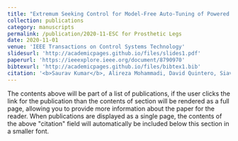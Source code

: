 ```yaml
---
title: "Extremum Seeking Control for Model-Free Auto-Tuning of Powered Prosthetic Legs"
collection: publications
category: manuscripts
permalink: /publication/2020-11-ESC for Prosthetic Legs
date: 2020-11-01
venue: 'IEEE Transactions on Control Systems Technology'
slidesurl: 'http://academicpages.github.io/files/slides1.pdf'
paperurl: 'https://ieeexplore.ieee.org/document/8790970'
bibtexurl: 'http://academicpages.github.io/files/bibtex1.bib'
citation: '<b>Saurav Kumar</b>, Alireza Mohammadi, David Quintero, Siavash Rezazadeh, Nicholas Gans, Robert D. Gregg. &quot;Extremum Seeking Control for Model-Free Auto-Tuning of Powered Prosthetic Legs.&quot; <i>IEEE Transactions on Control Systems Technology</i>. 1(1).'
---
```

The contents above will be part of a list of publications, if the user clicks the link for the publication than the contents of section will be rendered as a full page, allowing you to provide more information about the paper for the reader. When publications are displayed as a single page, the contents of the above "citation" field will automatically be included below this section in a smaller font.
